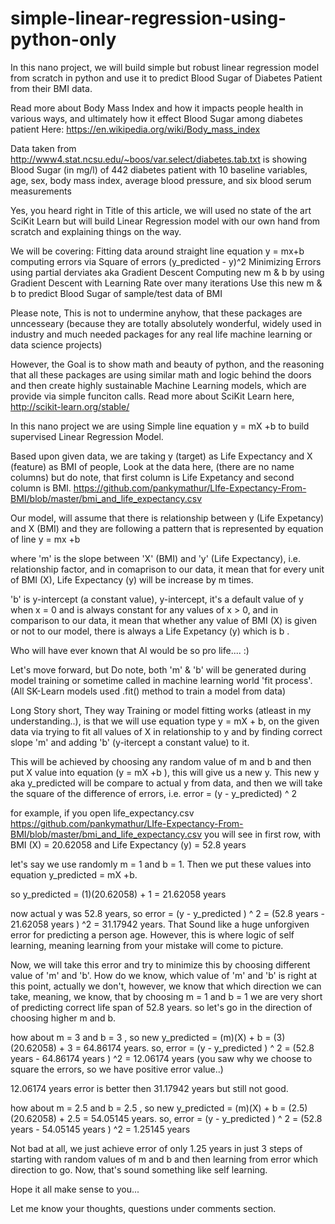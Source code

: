 # simple-linear-regression-using-python-only

In this nano project, we will build simple but robust linear regression model from scratch in python and use it to predict
Blood Sugar of Diabetes Patient from their BMI data. 

Read more about Body Mass Index and how it impacts people health in various ways, and ultimately how it effect Blood Sugar among diabetes patient Here: https://en.wikipedia.org/wiki/Body_mass_index

Data taken from http://www4.stat.ncsu.edu/~boos/var.select/diabetes.tab.txt is showing Blood Sugar (in mg/l) of 442 diabetes patient with 10 baseline variables, age, sex, body mass index, average blood pressure, and six blood serum measurements

Yes, you heard right in Title of this article, we will used no state of the art SciKit Learn but will build Linear Regression model with our own hand from scratch and explaining things on the way.

We will be covering:
Fitting data around straight line equation y = mx+b
computing errors via Square of errors (y_predicted - y)^2
Minimizing Errors using partial derviates aka Gradient Descent
Computing new m & b by using Gradient Descent with Learning Rate over many iterations
Use this new m & b to predict Blood Sugar of sample/test data of BMI


Please note, This is not to undermine anyhow, that these packages are unncesseary (because they are totally absolutely wonderful, widely used in industry and much needed packages for any real life machine learning or data science projects)

However, the Goal is to show math and beauty of python, and the reasoning that all these packages are using similar math and logic behind the doors and then create highly sustainable Machine Learning models, which are provide via simple funciton calls. Read more about SciKit Learn here, http://scikit-learn.org/stable/

In this nano project we are using Simple line equation y = mX +b to build supervised Linear Regression Model. 

Based upon given data, we are taking y (target) as Life Expectancy and X (feature) as BMI of people, Look at the data here, (there are no name columns) but do note, that first column is Life Expetancy and second column is BMI. https://github.com/pankymathur/LIfe-Expectancy-From-BMI/blob/master/bmi_and_life_expectancy.csv

Our model, will assume that there is relationship between y (Life Expetancy) and X (BMI) and they are following a pattern that is represented by equation of line y = mx +b

where 'm' is the slope between 'X' (BMI) and 'y' (Life Expectancy), i.e. relationship factor, and in comaprison to our data, it mean that for every unit of BMI (X), Life Expectancy (y) will be increase by m times. 

'b' is y-intercept (a constant value), y-intercept, it's a default value of y when x = 0 and is always constant for any values of x > 0, and in comparison to our data, it mean that whether any value of BMI (X) is given or not to our model, there is always a Life Expetancy (y) which is b .

Who will have ever known that AI would be so pro life.... :)

Let's move forward, but Do note, both 'm' & 'b' will be generated during model training or sometime called in machine learning world 'fit process'. (All SK-Learn models used .fit() method to train a model from data)

Long Story short, They way Training or model fitting works (atleast in my understanding..), is that we will use equation type y = mX + b, on the given data via trying to fit all values of X in relationship to y and by finding correct slope 'm' and adding 'b' (y-itercept a constant value) to it. 

This will be achieved by choosing any random value of m and b and then put X value into equation (y = mX +b ), this will give us a new y. This new y aka y_predicted will be compare to actual y from data, and then we will take the square of the difference of errors, i.e. error = (y - y_predicted) ^ 2

for example, if you open life_expectancy.csv https://github.com/pankymathur/LIfe-Expectancy-From-BMI/blob/master/bmi_and_life_expectancy.csv you will see in first row, with BMI (X) = 20.62058 and Life Expectancy (y) = 52.8 years

let's say we use randomly m = 1 and b = 1. Then we put these values into equation y_predicted = mX +b. 

so y_predicted = (1)(20.62058) + 1 = 21.62058 years

now actual y was 52.8 years, so error = (y - y_predicted ) ^ 2 = (52.8 years - 21.62058 years ) ^2 = 31.17942 years. That Sound like a huge unforgiven error for predicting a person age. However, this is where logic of self learning, meaning learning from your mistake will come to picture.

Now, we will take this error and try to minimize this by choosing different value of 'm' and 'b'. How do we know, which value of 'm' and 'b' is right at this point, actually we don't, however, we know that which direction we can take, meaning, we know, that by choosing m = 1 and b = 1 we are very short of predicting correct life span of 52.8 years. so let's go in the direction of choosing higher m and b. 

how about m = 3 and b = 3 , so new y_predicted = (m)(X) + b = (3)(20.62058) + 3 = 64.86174 years. 
so, error = (y - y_predicted ) ^ 2 = (52.8 years - 64.86174 years ) ^2 = 12.06174 years (you saw why we choose to square the errors, so we have positive error value..)

12.06174 years error is better then 31.17942 years but still not good. 

how about m = 2.5 and b = 2.5 , so new y_predicted = (m)(X) + b = (2.5)(20.62058) + 2.5 = 54.05145 years. 
so, error = (y - y_predicted ) ^ 2 = (52.8 years - 54.05145 years ) ^2 = 1.25145 years

Not bad at all, we just achieve error of only 1.25 years in just 3 steps of starting with random values of m and b and then learning from error which direction to go. Now, that's sound something like self learning. 

Hope it all make sense to you...

Let me know your thoughts, questions under comments section. 
